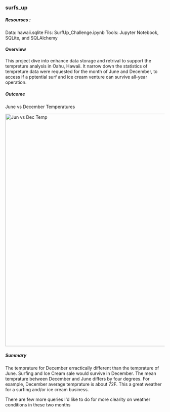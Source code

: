### surfs_up

##### Resourses : 
Data: hawaii.sqlite
Fils: SurfUp_Challenge.ipynb
Tools: Jupyter Notebook, SQLite, and SQLAlchemy

#### Overview 

This project dive into enhance data storage and retrival to support the tempreture analysis in Oahu, Hawaii. It narrow down the statistics of tempreture data were requested for the month of June and December, to access if a pptential surf and ice cream venture can survive all-year operation.

##### Outcome 

June vs December Temperatures 


<img width="733" alt="Jun vs Dec Temp" src="https://user-images.githubusercontent.com/106555873/182738940-930df7c3-31ca-4f06-aefb-e7d00bbf22a6.png">




##### Summary
The temprature for December erractically different than the temprature of June. Surfing and Ice Cream sale would survive in December. The mean temprature 
between December and June differs by four degrees. For example, December average temprature is about 72F. This a great weather for a surfing and/or ice cream business. 

There are few more queries I'd like to do for more clearity on weather conditions in these two months 


